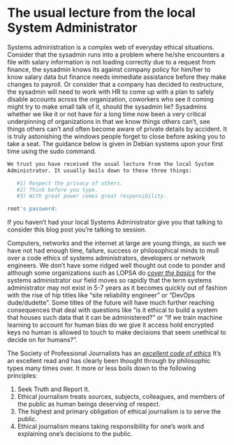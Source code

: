 # The usual lecture from the local System Administrator
Systems administration is a complex web of everyday ethical situations.  Consider that the sysadmin runs into a problem where he/she encounters a file with salary information is not loading correctly due to a request from finance, the sysadmin knows its against company policy for him/her to know salary data but finance needs immediate assistance before they make changes to payroll.  Or consider that a company has decided to restructure, the sysadmin will need to work with HR to come up with a plan to safely disable accounts across the organization, coworkers who see it coming might try to make small talk of it, should the sysadmin lie?  Sysadmins whether we like it or not have for a long time now been a very critical underpinning of organizations in that we know things others can’t, see things others can’t and often become aware of private details by accident.  It is truly astonishing the windows people forget to close before asking you to take a seat.  The guidance below is given in Debian systems upon your first time using the sudo command.

```bash
We trust you have received the usual lecture from the local System
Administrator. It usually boils down to these three things:

   #1) Respect the privacy of others.
   #2) Think before you type.
   #3) With great power comes great responsibility.

root's password:
```

If you haven’t had your local Systems Administrator give you that talking to consider this blog post you’re talking to session.

Computers, networks and the internet at large are young things, as such we have not had enough time, failure, success or philosophical minds to mull over a code ethics of systems administrators, developers or network engineers.  We don’t have some ridged well thought out code to ponder and although some organizations such as LOPSA do [_cover the basics_](https://lopsa.org/CodeOfEthics) for the systems administrator our field moves so rapidly that the term systems administrator may not exist in 5-7 years as it becomes quickly out of fashion with the rise of hip titles like “site reliability engineer” or “DevOps dude/dudette”.  Some titles of the future will have much further reaching consequences that deal with questions like “is it ethical to build a system that houses such data that it can be administered?” or “If we train machine learning to account for human bias do we give it access hold encrypted keys no human is allowed to touch to make decisions that seem unethical to decide on for humans?”. 

The Society of Professional Journalists has an [_excellent code of ethics_](https://www.spj.org/ethicscode.asp) It’s an excellent read and has clearly been thought through by philosophic types many times over.  It more or less boils down to the following principles:

1. Seek Truth and Report It.
2. Ethical journalism treats sources, subjects, colleagues, and members of the public as human beings deserving of respect.
3. The highest and primary obligation of ethical journalism is to serve the public.
4. Ethical journalism means taking responsibility for one’s work and explaining one’s decisions to the public.
